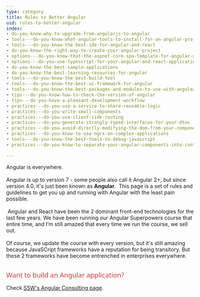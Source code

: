 ```yaml
---
type: category
title: Rules to Better Angular
uid: rules-to-better-angular
index:
- do-you-know-why-to-upgrade-from-angularjs-to-angular
- tools---do-you-know-what-angular-tools-to-install-for-an-angular-project
- tools---do-you-know-the-best-ide-for-angular-and-react
- do-you-know-the-right-way-to-create-your-angular-project
- options---do-you-know-that-the-aspnet-core-spa-template-for-angular-uses-the-angular-cli
- options---do-you-use-typescript-for-your-angular-and-react-applications
- do-you-know-the-best-sample-applications
- do-you-know-the-best-learning-resources-for-angular
- tools---do-you-know-the-best-build-tool
- tools---do-you-know-the-best-ui-framework-for-angular
- tools---do-you-know-the-best-packages-and-modules-to-use-with-angular
- tips---do-you-know-how-to-check-the-version-of-angular
- tips---do-you-have-a-pleasant-development-workflow
- practices---do-you-use-a-service-to-share-reusable-logic
- practices---do-you-write-small-components
- practices---do-you-use-client-side-routing
- practices---do-you-generate-strongly-typed-interfaces-for-your-dtos
- practices---do-you-avoid-directly-modifying-the-dom-from-your-components
- practices---do-you-know-to-use-ngrx-on-complex-applications
- tools---do-you-know-the-best-tools-to-debug-javascript
- practices---do-you-know-to-separate-your-angular-components-into-container-and-presentational-components

---
```

<div>Angular is everywhere.<br><br></div>Angular is up to version 7 - some people also call it Angular&#160;2+, but since version 4.0, it's just been known as <strong>Angular</strong>.&#160; This page is a set of rules and guidelines to get you up and running with Angular with the least pain possible. <br><br>&#160;Angular and React have been the 2 dominant front-end technologies for the last few years. We have been running our Angular Superpowers course that entire time, and I’m still amazed that every time we run the course, we sell out.&#160;<br><br>Of course, we update the course with every version, but it's still amazing because JavaSCript frameworks have a reputation for being transitory. But these 2 frameworks&#160;have become entrenched in enterprises everywhere.<br><br><p><span style="color&#58;#cc4141;font-family&#58;&quot;segoe ui&quot;, &quot;trebuchet ms&quot;, tahoma, arial, verdana, sans-serif;font-size&#58;18px;">Want&#160;to build an Angular application?&#160;</span><br></p><p>Check <a href="https&#58;//www.ssw.com.au/ssw/Consulting/Angular.aspx">SSW's Angular Consulting page</a>.<br></p>


